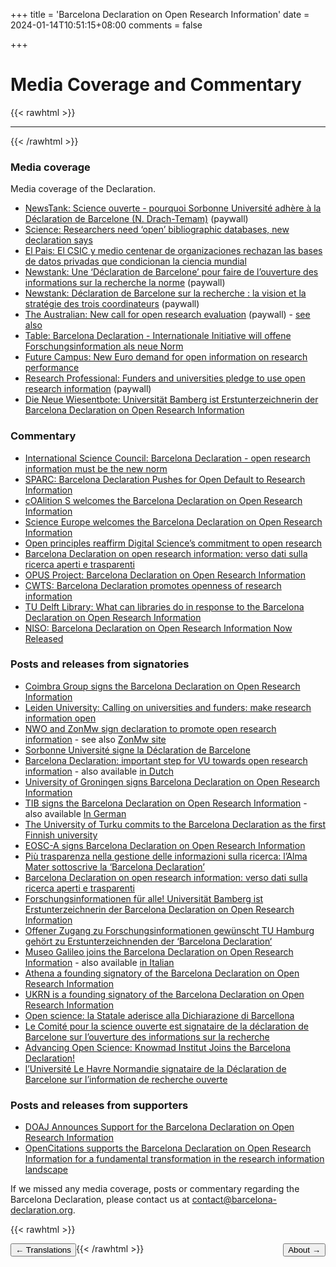 +++
title = 'Barcelona Declaration on Open Research Information'
date = 2024-01-14T10:51:15+08:00
comments = false


+++

# Media Coverage and Commentary
{{< rawhtml >}}
<hr class="small">
{{< /rawhtml >}}

### Media coverage

Media coverage of the Declaration.

* [NewsTank: Science ouverte - pourquoi Sorbonne Université adhère à la Déclaration de Barcelone (N. Drach-Temam)](https://education.newstank.fr/article/view/317446/science-ouverte-pourquoi-sorbonne-universite-adhere-declaration-barcelone.html?t=a&d=25&c=1&a=2119887&p=16194) (paywall)
* [Science: Researchers need ‘open’ bibliographic databases, new declaration says](https://www.science.org/content/article/researchers-need-open-bibliographic-databases-new-declaration-says)
* [El Pais: El CSIC y medio centenar de organizaciones rechazan las bases de datos privadas que condicionan la ciencia mundial](https://elpais.com/ciencia/2024-04-16/el-csic-y-medio-centenar-de-organizaciones-rechazan-las-bases-de-datos-privadas-que-condicionan-la-ciencia-mundial.html)
* [Newstank: Une ‘Déclaration de Barcelone’ pour faire de l’ouverture des informations sur la recherche la norme](https://education.newstank.fr/article/view/321065/declaration-barcelone-faire-ouverture-informations-recherche-norme.html) (paywall)
* [Newstank: Déclaration de Barcelone sur la recherche : la vision et la stratégie des trois coordinateurs](https://education.newstank.fr/article/view/307599/declaration-barcelone-recherche-vision-strategie-trois-coordinateurs.html
) (paywall)
* [The Australian: New call for open research evaluation](https://www.theaustralian.com.au/higher-education/barcelona-declaration-calls-for-open-research-evaluation/news-story/3814cffeda0ef7eadafac705c2745c0a) (paywall) - [see also](https://readnow.isentia.com/Temp/155117-1069909869/2060945953_20250417.pdf)
* [Table: Barcelona Declaration - Internationale Initiative will offene Forschungsinformation als neue Norm](https://table.media/research/analyse/barcelona-declaration-internationale-initiative-will-offene-forschungsinformation-als-neue-norm/)
* [Future Campus: New Euro demand for open information on research performance](https://futurecampus.com.au/2024/04/16/new-euro-demand-for-open-information-on-research-performance/)
* [Research Professional: Funders and universities pledge to use open research information](https://www.researchprofessionalnews.com/rr-news-europe-infrastructure-2024-4-funders-and-universities-pledge-to-use-open-research-information/) (paywall)
* [Die Neue Wiesentbote: Universität Bamberg ist Erstunterzeichnerin der Barcelona Declaration on Open Research Information](https://www.wiesentbote.de/2024/04/20/universitaet-bamberg-ist-erstunterzeichnerin-der-barcelona-declaration-on-open-research-information/)

### Commentary

* [International Science Council: Barcelona Declaration - open research information must be the new norm](https://council.science/current/blog/barcelona-declaration-open-research-information-must-be-the-new-norm/)
* [SPARC: Barcelona Declaration Pushes for Open Default to Research Information](https://sparcopen.org/news/2024/barcelona-declaration-pushes-for-open-default-to-research-information/)
* [cOAlition S welcomes the Barcelona Declaration on Open Research Information](https://www.coalition-s.org/coalition-s-welcomes-the-barcelona-declaration-on-open-research-information/)
* [Science Europe welcomes the Barcelona Declaration on Open Research Information](https://scienceeurope.org/news/barcelona-declaration-on-open-research-information/)
* [Open principles reaffirm Digital Science’s commitment to open research](https://www.digital-science.com/news/open-principles-reaffirm-digital-science-commitment-to-open-research/)
* [Barcelona Declaration on open research information: verso dati sulla ricerca aperti e trasparenti](https://www.roars.it/barcelona-declaration-on-open-research-information-verso-dati-sulla-ricerca-aperti-e-trasparenti/)
* [OPUS Project: Barcelona Declaration on Open Research Information](https://opusproject.eu/openscience-news/barcelona-declaration-on-open-research-information/)
* [CWTS: Barcelona Declaration promotes openness of research information](https://www.cwts.nl/news?article=n-t2q294)
* [TU Delft Library: What can libraries do in response to the Barcelona Declaration on Open Research Information](https://library4research.tudl.tudelft.nl/2024/04/19/what-can-libraries-do-in-response-to-the-barcelona-declaration-on-open-research-information/)
* [NISO: Barcelona Declaration on Open Research Information Now Released](https://www.niso.org/niso-io/2024/04/barcelona-declaration-open-research-information-now-released)


### Posts and releases from signatories

* [Coimbra Group signs the Barcelona Declaration on Open Research Information](https://www.coimbra-group.eu/coimbra-group-signs-the-barcelona-declaration-on-open-research-information/)
* [Leiden University: Calling on universities and funders: make research information open](https://www.universiteitleiden.nl/en/news/2024/04/calling-on-universities-and-funders-make-research-information-open)
* [NWO and ZonMw sign declaration to promote open research information](https://www.nwo.nl/en/news/nwo-and-zonmw-sign-declaration-to-promote-open-research-information) - see also [ZonMw site](https://www.zonmw.nl/en/news/nwo-and-zonmw-sign-declaration-promote-open-research-information)
* [Sorbonne Université signe la Déclaration de Barcelone](https://www.sorbonne-universite.fr/presse/sorbonne-universite-signe-la-declaration-de-barcelone)
* [Barcelona Declaration: important step for VU towards open research information](https://vu.nl/en/news/2024/barcelona-declaration-important-step-for-vu-towards-open-research-information) - also available [in Dutch](https://vu.nl/nl/nieuws/2024/met-barcelona-verklaring-zet-vu-belangrijke-stap-naar-open-onderzoeksinformatie)
* [University of Groningen signs Barcelona Declaration on Open Research Information](https://www.rug.nl/about-ug/latest-news/news/archief2024/nieuwsberichten/0416-barcelona-declaration)
* [TIB signs the Barcelona Declaration on Open Research Information](https://blog.tib.eu/2024/04/16/tib-signs-the-barcelona-declaration-on-open-research-information/) - also available [In German](https://blog.tib.eu/2024/04/16/die-tib-unterzeichnet-die-barcelona-declaration-on-open-research-information/)
* [The University of Turku commits to the Barcelona Declaration as the first Finnish university](https://www.utu.fi/en/news/news/the-university-of-turku-commits-to-the-barcelona-declaration-as-the-first-finnish)
* [EOSC-A signs Barcelona Declaration on Open Research Information](https://eosc.eu/news/2024/04/eosc-a-signs-barcelona-declaration-on-open-research-information/)
* [Più trasparenza nella gestione delle informazioni sulla ricerca: l’Alma Mater sottoscrive la ‘Barcelona Declaration’](https://magazine.unibo.it/archivio/2024/04/16/piu-trasparenza-nella-gestione-delle-informazioni-sulla-ricerca-l2019alma-mater-sottoscrive-la-barcelona-declaration)
* [Barcelona Declaration on open research information: verso dati sulla ricerca aperti e trasparenti](https://www.roars.it/barcelona-declaration-on-open-research-information-verso-dati-sulla-ricerca-aperti-e-trasparenti/)
* [Forschungsinformationen für alle! Universität Bamberg ist Erstunterzeichnerin der Barcelona Declaration on Open Research Information](https://blog.uni-bamberg.de/campus/2024/barcelona-declaration/)
* [Offener Zugang zu Forschungsinformationen gewünscht TU Hamburg gehört zu Erstunterzeichnenden der ‘Barcelona Declaration‘](https://www.tuhh.de/tuhh/tu-hamburg/newsroom/barcelona-declaration)
* [Museo Galileo joins the Barcelona Declaration on Open Research Information](https://www.museogalileo.it/en/events-and-news/2678-il-museo-galileo-aderisce-alla-barcelona-declaration-on-open-research-information-eng.html) - also available [in Italian](https://www.museogalileo.it/it/eventi-e-news/2677-il-museo-galileo-aderisce-alla-barcelona-declaration-on-open-research-information.html)
* [Athena a founding signatory of the Barcelona Declaration on Open Research Information](https://www.athenarc.gr/en/news/athena-founding-signatory-barcelona-declaration-open-research-information)
* [UKRN is a founding signatory of the Barcelona Declaration on Open Research Information](https://www.ukrn.org/2024/04/16/ukrn-is-a-founding-signatory-of-the-barcelona-declaration-on-open-research-information/)
* [Open science: la Statale aderisce alla Dichiarazione di Barcellona](https://lastatalenews.unimi.it/open-science-statale-aderisce-dichiarazione-barcellona)
* [Le Comité pour la science ouverte est signataire de la déclaration de Barcelone sur l’ouverture des informations sur la recherche](https://www.ouvrirlascience.fr/le-comite-pour-la-science-ouverte-est-signataire-de-la-declaration-de-barcelone-sur-louverture-des-informations-sur-la-recherche/)
* [Advancing Open Science: Knowmad Institut Joins the Barcelona Declaration!](https://knowmadinstitut.org/2024/04/advancing-open-science-knowmad-institut-joins-the-barcelona-declaration/)
* [l’Université Le Havre Normandie signataire de la Déclaration de Barcelone sur l’information de recherche ouverte](https://www.univ-lehavre.fr/fr/actualites/flash-actualites/luniversite-signataire-de-la-declaration-de-barcelone-sur-linformation-de-recherche-ouverte/)

### Posts and releases from supporters

* [DOAJ Announces Support for the Barcelona Declaration on Open Research Information](https://blog.doaj.org/2024/04/16/doaj-announces-support-for-the-barcelona-declaration-on-open-research-information/)
* [OpenCitations supports the Barcelona Declaration on Open Research Information for a fundamental transformation in the research information landscape](https://opencitations.hypotheses.org/3557)

If we missed any media coverage, posts or commentary regarding the Barcelona Declaration, please contact us at [contact@barcelona-declaration.org](mailto:contact@barcelona-declaration.org).


{{< rawhtml >}}

<button style="float:left" onclick="document.location='/translations'">&larr; Translations</button> 

<button style="float:right" onclick="document.location='/about'">About &rarr;</button> 

{{< /rawhtml >}}